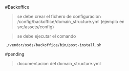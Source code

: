 #Backoffice

> se debe crear el fichero de configuracion /config/backoffice/domain_structure.yml (ejemplo en src/assets/config)

> se debe ejecutar el comando
```
./vendor/osds/backoffice/bin/post-install.sh
```


#pending
>documentacion del domain_structure.yml